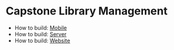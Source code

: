 # Capstone Library Management

- How to build: [Mobile](https://github.com/TimDeveloper97/capstone-library-management/tree/dev/src/mobile)
- How to build: [Server](https://github.com/TimDeveloper97/capstone-library-management/tree/dev/src/server)
- How to build: [Website](https://github.com/TimDeveloper97/capstone-library-management/tree/dev/src/web)

